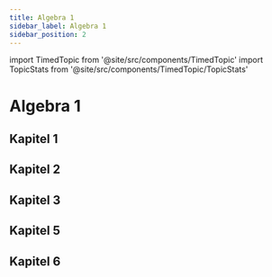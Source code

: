 ```yaml
---
title: Algebra 1
sidebar_label: Algebra 1
sidebar_position: 2
---
```


import TimedTopic from '@site/src/components/TimedTopic'
import TopicStats from '@site/src/components/TimedTopic/TopicStats'


# Algebra 1

<TopicStats />

## Kapitel 1
<TimedTopic webKey="915b28a8-0722-4f72-93b9-dd7ef6f7537d" topic="Kapitel 1" />


## Kapitel 2
<TimedTopic webKey="16d653a0-92ad-4530-8a79-78dca5972e22" topic="Kapitel 2" />


## Kapitel 3
<TimedTopic webKey="23f279a3-5eb5-4557-989d-bc9be25bfc58" topic="Kapitel 3" />

## Kapitel 5
<TimedTopic webKey="f56d9901-f3c5-405f-85d5-3efedff22a62" topic="Kapitel 5" />

## Kapitel 6
<TimedTopic webKey="81d29bab-40f2-4ec9-bcc9-80710b23aca3" topic="Kapitel 6" />
